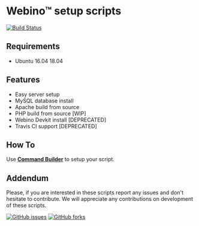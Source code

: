 # Webino™ setup scripts

[![Build Status](https://img.shields.io/travis/webino/get.webino.org/develop.svg?style=for-the-badge)](http://travis-ci.org/webino/get.webino.org "Develop Build Status")


## Requirements

- Ubuntu 
  16.04
  18.04


## Features

- Easy server setup
- MySQL database install
- Apache build from source
- PHP build from source [WIP]
- Webino Devkit install [DEPRECATED]
- Travis CI support [DEPRECATED]


## How To

Use **[Command Builder](https://get.webino.org/~dev/)** to setup your script.

## Addendum

Please, if you are interested in these scripts report any issues and don't hesitate to contribute.
We will appreciate any contributions on development of these scripts.

[![GitHub issues](https://img.shields.io/github/issues/webino/get.webino.org.svg?style=for-the-badge)](https://github.com/webino/request/get.webino.org)
[![GitHub forks](https://img.shields.io/github/forks/webino/get.webino.org.svg?label=Fork&style=for-the-badge)](https://github.com/webino/get.webino.org)
